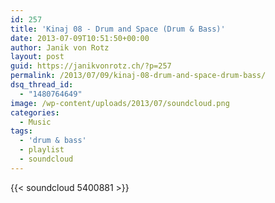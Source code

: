 ```yaml
---
id: 257
title: 'Kinaj 08 - Drum and Space (Drum & Bass)'
date: 2013-07-09T10:51:50+00:00
author: Janik von Rotz
layout: post
guid: https://janikvonrotz.ch/?p=257
permalink: /2013/07/09/kinaj-08-drum-and-space-drum-bass/
dsq_thread_id:
  - "1480764649"
image: /wp-content/uploads/2013/07/soundcloud.png
categories:
  - Music
tags:
  - 'drum & bass'
  - playlist
  - soundcloud
---
```

{{< soundcloud 5400881 >}}